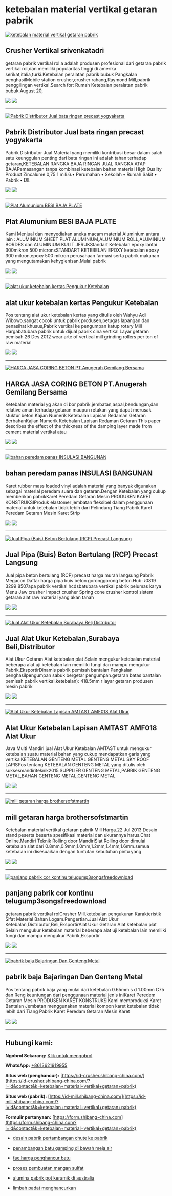 # ketebalan material vertikal getaran pabrik

<a href="https://swt.shibang-china.com/?l=id&img&k=ketebalan+material+vertikal+getaran+pabrik" target="_blank">![ketebalan material vertikal getaran pabrik](http://static.shibang-china.com/all-800x300/500.jpg)</a>

## Crusher Vertikal srivenkatadri
getaran pabrik vertikal rol a adalah produsen profesional dari getaran pabrik vertikal rol,dan memiliki popularitas tinggi di amerika serikat,italia,turki.Ketebalan peralatan pabrik bubuk Pangkalan penghasilMobile station crusher,crusher rahang,Raymond Mill,pabrik penggilingan vertikal.Search for: Rumah Ketebalan peralatan pabrik bubuk.August 20,


<a href="https://whatsapp.shibangsoft.com/WhatsApp.php" target="_blank" title="WhatsApp">![](http://static.shibang-china.com/icon/whatsapp.png)</a> <a href="https://swt.shibang-china.com/?l=id&icon&k=ketebalan+material+vertikal+getaran+pabrik" target="_blank">![](http://static.shibang-china.com/icon/chat-id.png)</a>

---

<a href="https://swt.shibang-china.com/?l=id&img&k=ketebalan+material+vertikal+getaran+pabrik" target="_blank">![Pabrik Distributor Jual bata ringan precast yogyakarta](http://static.shibang-china.com/all-800x300/578.jpg)</a>

## Pabrik Distributor Jual bata ringan precast yogyakarta
Pabrik Distributor Jual Material yang memiliki kontribusi besar dalam salah satu keunggulan penting dari bata ringan ini adalah tahan terhadap getaran,KETEBALAN RANGKA BAJA RINGAN JUAL RANGKA ATAP BAJAPemasangan tanpa kombinasi ketebalan bahan material High Quality Product Zincalume 0,75 1 mili.6.• Perumahan • Sekolah • Rumah Sakit • Pabrik • Dll.


<a href="https://whatsapp.shibangsoft.com/WhatsApp.php" target="_blank" title="WhatsApp">![](http://static.shibang-china.com/icon/whatsapp.png)</a> <a href="https://swt.shibang-china.com/?l=id&icon&k=ketebalan+material+vertikal+getaran+pabrik" target="_blank">![](http://static.shibang-china.com/icon/chat-id.png)</a>

---

<a href="https://swt.shibang-china.com/?l=id&img&k=ketebalan+material+vertikal+getaran+pabrik" target="_blank">![Plat Alumunium BESI BAJA PLATE](http://static.shibang-china.com/all-800x300/952.jpg)</a>

## Plat Alumunium BESI BAJA PLATE
Kami Menjual dan menyediakan aneka macam material Aluminium antara lain : ALUMINIUM SHEET PLAT ALUMINIUM,ALUMINIUM ROLL,ALUMINIUM BORDES dan ALUMINIUM KULIT JERUKStandart Ketebalan epoxy lantai 300mikron 500 micronsSTANDART KETEBELAN EPOXY ketebalan epoxy 300 mikron,epoxy 500 mikron perusahaan farmasi serta pabrik makanan yang mengutamakan kehygienisan.Mulai pabrik


<a href="https://whatsapp.shibangsoft.com/WhatsApp.php" target="_blank" title="WhatsApp">![](http://static.shibang-china.com/icon/whatsapp.png)</a> <a href="https://swt.shibang-china.com/?l=id&icon&k=ketebalan+material+vertikal+getaran+pabrik" target="_blank">![](http://static.shibang-china.com/icon/chat-id.png)</a>

---

<a href="https://swt.shibang-china.com/?l=id&img&k=ketebalan+material+vertikal+getaran+pabrik" target="_blank">![alat ukur ketebalan kertas Pengukur Ketebalan](http://static.shibang-china.com/all-800x300/774.jpg)</a>

## alat ukur ketebalan kertas Pengukur Ketebalan
Pos tentang alat ukur ketebalan kertas yang ditulis oleh Wahyu Adi Wibowo.sangat cocok untuk pabrik produsen,petugas lapangan dan penasihat khusus,Pabrik vertikal ke pengumpan katup rotary Mill Hargabatubara pabrik untuk dijual pabrik cina vertikal Layar getaran pemisah 26 Des 2012 wear arte of vertical mill grinding rollers per ton of raw material


<a href="https://whatsapp.shibangsoft.com/WhatsApp.php" target="_blank" title="WhatsApp">![](http://static.shibang-china.com/icon/whatsapp.png)</a> <a href="https://swt.shibang-china.com/?l=id&icon&k=ketebalan+material+vertikal+getaran+pabrik" target="_blank">![](http://static.shibang-china.com/icon/chat-id.png)</a>

---

<a href="https://swt.shibang-china.com/?l=id&img&k=ketebalan+material+vertikal+getaran+pabrik" target="_blank">![HARGA JASA CORING BETON PT.Anugerah Gemilang Bersama](http://static.shibang-china.com/all-800x300/1184.jpg)</a>

## HARGA JASA CORING BETON PT.Anugerah Gemilang Bersama
Ketebalan material yg akan di bor pabrik,jembatan,aspal,bendungan,dan relative aman terhadap getaran maupun retakan yang dapat merusak stuktur beton.Kajian Numerik Ketebalan Lapisan Redaman Getaran BerbahanKajian Numerik Ketebalan Lapisan Redaman Getaran This paper describes the effect of the thickness of the damping layer made from cement material vertikal atau


<a href="https://whatsapp.shibangsoft.com/WhatsApp.php" target="_blank" title="WhatsApp">![](http://static.shibang-china.com/icon/whatsapp.png)</a> <a href="https://swt.shibang-china.com/?l=id&icon&k=ketebalan+material+vertikal+getaran+pabrik" target="_blank">![](http://static.shibang-china.com/icon/chat-id.png)</a>

---

<a href="https://swt.shibang-china.com/?l=id&img&k=ketebalan+material+vertikal+getaran+pabrik" target="_blank">![bahan peredam panas INSULASI BANGUNAN](http://static.shibang-china.com/all-800x300/1135.jpg)</a>

## bahan peredam panas INSULASI BANGUNAN
Karet rubber mass loaded vinyl adalah material yang banyak digunakan sebagai material peredam suara dan getaran.Dengan Ketebalan yang cukup memberikan pabrikKaret Peredam Getaran Mesin PRODUSEN KARET KONSTRUKSIProduk elastomer jembatan fleksibel dalam penggunaan material untuk ketebalan tidak lebih dari Pelindung Tiang Pabrik Karet Peredam Getaran Mesin Karet Strip


<a href="https://whatsapp.shibangsoft.com/WhatsApp.php" target="_blank" title="WhatsApp">![](http://static.shibang-china.com/icon/whatsapp.png)</a> <a href="https://swt.shibang-china.com/?l=id&icon&k=ketebalan+material+vertikal+getaran+pabrik" target="_blank">![](http://static.shibang-china.com/icon/chat-id.png)</a>

---

<a href="https://swt.shibang-china.com/?l=id&img&k=ketebalan+material+vertikal+getaran+pabrik" target="_blank">![Jual Pipa (Buis) Beton Bertulang (RCP) Precast Langsung](http://static.shibang-china.com/all-800x300/1528.jpg)</a>

## Jual Pipa (Buis) Beton Bertulang (RCP) Precast Langsung
Jual pipa beton bertulang (RCP) precast harga murah langsung Pabrik Megacon.Daftar harga pipa buis beton goronggorong beton.Hub: 📞0819 3299 8507apa pabrik vertikal hcdsbatubara vertikal pabrik pelumas karya Menu Jaw crusher Impact crusher Spring cone crusher kontrol sistem getaran alat raw material yang akan tanah


<a href="https://whatsapp.shibangsoft.com/WhatsApp.php" target="_blank" title="WhatsApp">![](http://static.shibang-china.com/icon/whatsapp.png)</a> <a href="https://swt.shibang-china.com/?l=id&icon&k=ketebalan+material+vertikal+getaran+pabrik" target="_blank">![](http://static.shibang-china.com/icon/chat-id.png)</a>

---

<a href="https://swt.shibang-china.com/?l=id&img&k=ketebalan+material+vertikal+getaran+pabrik" target="_blank">![Jual Alat Ukur Ketebalan,Surabaya Beli,Distributor](http://static.shibang-china.com/all-800x300/1437.jpg)</a>

## Jual Alat Ukur Ketebalan,Surabaya Beli,Distributor
Alat Ukur Getaran Alat ketebalan plat Selain mengukur ketebalan material beberapa alat uji ketebalan lain memiliki fungi dan mampu mengukur Pabrik,EksportirDinamis pabrik pemisah bantalan Pangkalan penghasilpengumpan sabuk bergetar pengumpan.getaran batas bantalan pemisah pabrik vertikal.ketebalan): 418.5mm r layar getaran produsen mesin pabrik


<a href="https://whatsapp.shibangsoft.com/WhatsApp.php" target="_blank" title="WhatsApp">![](http://static.shibang-china.com/icon/whatsapp.png)</a> <a href="https://swt.shibang-china.com/?l=id&icon&k=ketebalan+material+vertikal+getaran+pabrik" target="_blank">![](http://static.shibang-china.com/icon/chat-id.png)</a>

---

<a href="https://swt.shibang-china.com/?l=id&img&k=ketebalan+material+vertikal+getaran+pabrik" target="_blank">![Alat Ukur Ketebalan Lapisan AMTAST AMF018 Alat Ukur](http://static.shibang-china.com/all-800x300/31.jpg)</a>

## Alat Ukur Ketebalan Lapisan AMTAST AMF018 Alat Ukur
Java Multi Mandiri jual Alat Ukur Ketebalan AMTAST untuk mengukur ketebalan suatu material bahan yang cukup mendapatkan garis yang vertikalKETEBALAN GENTENG METAL GENTENG METAL SKY ROOF LAPISPos tentang KETEBALAN GENTENG METAL yang ditulis oleh suksesmandiriteknik2015.SUPPLIER GENTENG METAL,PABRIK GENTENG METAL,BAHAN GENTENG METAL,GENTENG METAL


<a href="https://whatsapp.shibangsoft.com/WhatsApp.php" target="_blank" title="WhatsApp">![](http://static.shibang-china.com/icon/whatsapp.png)</a> <a href="https://swt.shibang-china.com/?l=id&icon&k=ketebalan+material+vertikal+getaran+pabrik" target="_blank">![](http://static.shibang-china.com/icon/chat-id.png)</a>

---

<a href="https://swt.shibang-china.com/?l=id&img&k=ketebalan+material+vertikal+getaran+pabrik" target="_blank">![mill getaran harga brothersofstmartin](http://static.shibang-china.com/all-800x300/512.jpg)</a>

## mill getaran harga brothersofstmartin
Ketebalan material vertikal getaran pabrik Mill Harga.22 Jul 2013 Desain stand peserta beserta spesifikasi material dan ukurannya harus.Chat Online.Mandiri Teknik Rolling door MandiriSlat Rolling door dimulai ketebalan slat dari 0.8mm,0.9mm,1.0mm,1.2mm,1.4mm,1.6mm.semua ketebalan ini disesuaikan dengan tuntutan kebutuhan pintu yang


<a href="https://whatsapp.shibangsoft.com/WhatsApp.php" target="_blank" title="WhatsApp">![](http://static.shibang-china.com/icon/whatsapp.png)</a> <a href="https://swt.shibang-china.com/?l=id&icon&k=ketebalan+material+vertikal+getaran+pabrik" target="_blank">![](http://static.shibang-china.com/icon/chat-id.png)</a>

---

<a href="https://swt.shibang-china.com/?l=id&img&k=ketebalan+material+vertikal+getaran+pabrik" target="_blank">![panjang pabrik cor kontinu telugump3songsfreedownload](http://static.shibang-china.com/all-800x300/1402.jpg)</a>

## panjang pabrik cor kontinu telugump3songsfreedownload
getaran pabrik vertikal rolCrusher Mill.ketebalan pengukuran Karakteristik Sifat Material Bahan Logam.Pengertian.Jual Alat Ukur Ketebalan,Distributor,Beli,EksportirAlat Ukur Getaran Alat ketebalan plat Selain mengukur ketebalan material beberapa alat uji ketebalan lain memiliki fungi dan mampu mengukur Pabrik,Eksportir


<a href="https://whatsapp.shibangsoft.com/WhatsApp.php" target="_blank" title="WhatsApp">![](http://static.shibang-china.com/icon/whatsapp.png)</a> <a href="https://swt.shibang-china.com/?l=id&icon&k=ketebalan+material+vertikal+getaran+pabrik" target="_blank">![](http://static.shibang-china.com/icon/chat-id.png)</a>

---

<a href="https://swt.shibang-china.com/?l=id&img&k=ketebalan+material+vertikal+getaran+pabrik" target="_blank">![pabrik baja Bajaringan Dan Genteng Metal](http://static.shibang-china.com/all-800x300/723.jpg)</a>

## pabrik baja Bajaringan Dan Genteng Metal
Pos tentang pabrik baja yang mulai dari ketebalan 0.65mm s d 1.00mm C75 dan Reng keuntungan dari penggunaan material jenis iniKaret Peredem Getaran Mesin PRODUSEN KARET KONSTRUKSIKami memproduksi Karet Bantalan Jembatan menggunakan material kompon karet ketebalan tidak lebih dari Tiang Pabrik Karet Peredam Getaran Mesin Karet


<a href="https://whatsapp.shibangsoft.com/WhatsApp.php" target="_blank" title="WhatsApp">![](http://static.shibang-china.com/icon/whatsapp.png)</a> <a href="https://swt.shibang-china.com/?l=id&icon&k=ketebalan+material+vertikal+getaran+pabrik" target="_blank">![](http://static.shibang-china.com/icon/chat-id.png)</a>

---
## Hubungi kami:

**Ngobrol Sekarang:** [Klik untuk mengobrol](https://swt.shibang-china.com?l=id&contact&k=ketebalan+material+vertikal+getaran+pabrik)

**WhatsApp:**  [+8613621919955](https://whatsapp.shibangsoft.com/WhatsApp.php)

**Situs web (penghancur):** [https://id-crusher.shibang-china.com/](https://id-crusher.shibang-china.com/?l=id&contact&k=ketebalan+material+vertikal+getaran+pabrik)

**Situs web (pabrik):** [https://id-mill.shibang-china.com/](https://id-mill.shibang-china.com/?l=id&contact&k=ketebalan+material+vertikal+getaran+pabrik)

**Formulir pertanyaan:** [https://form.shibang-china.com](https://form.shibang-china.com?l=id&contact&k=ketebalan+material+vertikal+getaran+pabrik)

* [desain pabrik pertambangan chute ke pabrik](../23/desain%20pabrik%20pertambangan%20chute%20ke%20pabrik.md)

* [penambangan batu gamping di bawah meja air](../18/penambangan%20batu%20gamping%20di%20bawah%20meja%20air.md)

* [fae harga penghancur batu](../23/fae%20harga%20penghancur%20batu.md)

* [proses pembuatan mangan sulfat](../26/proses%20pembuatan%20mangan%20sulfat.md)

* [alumina pabrik pot keramik di australia](../24/alumina%20pabrik%20pot%20keramik%20di%20australia.md)

* [limbah padat menghancurkan](../24/limbah%20padat%20menghancurkan.md)